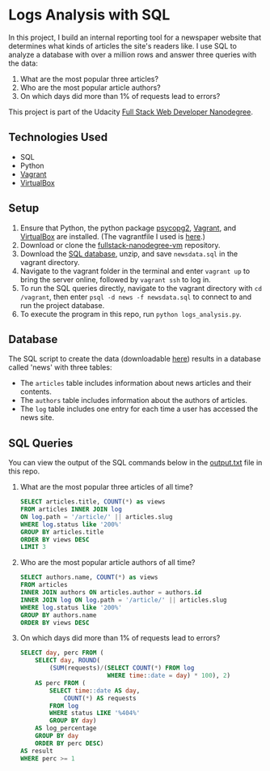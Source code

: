 # Logs Analysis with SQL

In this project, I build an internal reporting tool for a newspaper website that determines what kinds of articles the site's readers like. I use SQL to analyze a database with over a million rows and answer three queries with the data:

1. What are the most popular three articles?
2. Who are the most popular article authors?
3. On which days did more than 1% of requests lead to errors?

This project is part of the Udacity [Full Stack Web Developer Nanodegree](https://www.udacity.com/course/full-stack-web-developer-nanodegree--nd004).

## Technologies Used

* SQL
* Python
* [Vagrant](https://www.vagrantup.com/)
* [VirtualBox](https://www.virtualbox.org/)

## Setup

1. Ensure that Python, the python package [psycopg2](https://pypi.python.org/pypi/psycopg2), [Vagrant](https://www.vagrantup.com/), and [VirtualBox](https://www.virtualbox.org/) are installed. (The vagrantfile I used is [here](https://github.com/udacity/fullstack-nanodegree-vm/blob/master/vagrant/Vagrantfile).)
2. Download or clone the [fullstack-nanodegree-vm](https://github.com/udacity/fullstack-nanodegree-vm) repository.
3. Download the [SQL database](https://d17h27t6h515a5.cloudfront.net/topher/2016/August/57b5f748_newsdata/newsdata.zip), unzip, and save `newsdata.sql` in the vagrant directory.
4. Navigate to the vagrant folder in the terminal and enter `vagrant up` to bring the server online, followed by `vagrant ssh` to log in.
5. To run the SQL queries directly, navigate to the vagrant directory with `cd /vagrant`, then enter `psql -d news -f newsdata.sql` to connect to and run the project database.
6. To execute the program in this repo, run `python logs_analysis.py`.

## Database

The SQL script to create the data (downloadable [here](https://d17h27t6h515a5.cloudfront.net/topher/2016/August/57b5f748_newsdata/newsdata.zip)) results in a database called 'news' with three tables:

* The `articles` table includes information about news articles and their contents.
* The `authors` table includes information about the authors of articles.
* The `log` table includes one entry for each time a user has accessed the news site.

## SQL Queries

You can view the output of the SQL commands below in the [output.txt](https://github.com/ahegel/udacity-full-stack-nanodegree/blob/master/3%20Logs%20Analysis/output.txt) file in this repo.

1. What are the most popular three articles of all time?

    ```sql
    SELECT articles.title, COUNT(*) as views
    FROM articles INNER JOIN log
    ON log.path = '/article/' || articles.slug
    WHERE log.status like '200%'
    GROUP BY articles.title
    ORDER BY views DESC
    LIMIT 3
    ```

2. Who are the most popular article authors of all time?

    ```sql
    SELECT authors.name, COUNT(*) as views
    FROM articles
    INNER JOIN authors ON articles.author = authors.id
    INNER JOIN log ON log.path = '/article/' || articles.slug
    WHERE log.status like '200%'
    GROUP BY authors.name
    ORDER BY views DESC
    ```

3. On which days did more than 1% of requests lead to errors?

    ```sql
    SELECT day, perc FROM (
        SELECT day, ROUND(
            (SUM(requests)/(SELECT COUNT(*) FROM log
                            WHERE time::date = day) * 100), 2)
        AS perc FROM (
            SELECT time::date AS day,
                COUNT(*) AS requests
            FROM log
            WHERE status LIKE '%404%'
            GROUP BY day)
        AS log_percentage
        GROUP BY day
        ORDER BY perc DESC)
    AS result
    WHERE perc >= 1
    ```